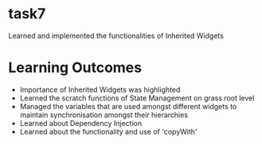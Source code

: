 # task7

Learned and implemented the functionalities of Inherited Widgets

# Learning Outcomes

- Importance of Inherited Widgets was highlighted
- Learned the scratch functions of State Management on grass root level
- Managed the variables that are used amongst different widgets to maintain synchronisation amongst their hierarchies
- Learned about Dependency Injection
- Learned about the functionality and use of 'copyWith'



